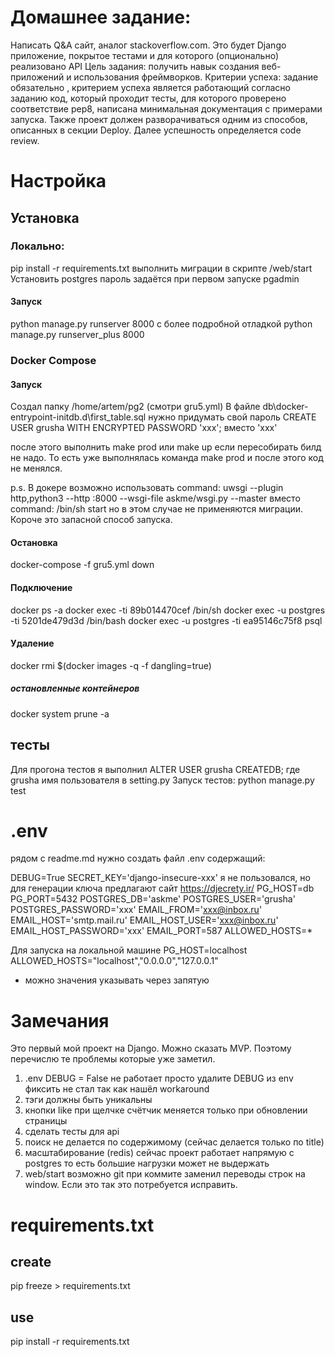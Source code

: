 # Домашнее задание:
Написать Q&A сайт, аналог stackoverflow.com. Это будет Django приложение, 
покрытое тестами и для которого (опционально) реализовано API
Цель задания: получить навык создания веб-приложений и использования фреймворков.
Критерии успеха: задание
обязательно
, критерием успеха является работающий согласно заданию код, который 
проходит тесты, для которого проверено соответствие pep8, написана 
минимальная документация с примерами запуска.
Также проект должен разворачиваться одним из способов, описанных в секции 
Deploy. Далее успешность определяется code review.

# Настройка
## Установка 
### Локально:
pip install -r requirements.txt
выполнить миграции в скрипте /web/start
Установить postgres
пароль задаётся при первом запуске pgadmin

#### Запуск
python manage.py runserver 8000
c более подробной отладкой
python manage.py runserver_plus 8000

### Docker Compose
#### Запуск
Создал папку /home/artem/pg2 (смотри gru5.yml)
В файле db\docker-entrypoint-initdb.d\first_table.sql
нужно придумать свой пароль 
CREATE USER grusha WITH ENCRYPTED PASSWORD 'xxx';
вместо 'xxx'

после этого выполнить 
make prod
или
make up
если пересобирать билд не надо. То есть уже выполнялась команда
make prod
и после этого код не менялся.

p.s.
В докере возможно использовать
command: uwsgi --plugin http,python3 --http :8000 --wsgi-file askme/wsgi.py --master
вместо 
command: /bin/sh start
но в этом случае не применяются миграции. Короче это запасной способ запуска.

#### Остановка
docker-compose -f gru5.yml down

#### Подключение
docker ps -a
docker exec -ti 89b014470cef /bin/sh
docker exec -u postgres -ti 5201de479d3d /bin/bash
docker exec -u postgres -ti ea95146c75f8 psql

#### Удаление
docker rmi $(docker images -q -f dangling=true)
##### остановленные контейнеров
docker system prune -a

## тесты
Для прогона тестов я выполнил
ALTER USER grusha CREATEDB;
где grusha имя пользователя в setting.py
Запуск тестов:
python manage.py test

# .env
рядом с readme.md нужно создать файл .env
содержащий:

DEBUG=True
SECRET_KEY='django-insecure-xxx'
я не пользовался, но для генерации ключа предлагают сайт https://djecrety.ir/
PG_HOST=db
PG_PORT=5432
POSTGRES_DB='askme'
POSTGRES_USER='grusha'
POSTGRES_PASSWORD='xxx'
EMAIL_FROM='xxx@inbox.ru'
EMAIL_HOST='smtp.mail.ru'
EMAIL_HOST_USER='xxx@inbox.ru'
EMAIL_HOST_PASSWORD='xxx'
EMAIL_PORT=587
ALLOWED_HOSTS=*

Для запуска на локальной машине
PG_HOST=localhost
ALLOWED_HOSTS="localhost","0.0.0.0","127.0.0.1"
- можно значения указывать через запятую

# Замечания
Это первый мой проект на Django. Можно сказать MVP.
Поэтому перечислю те проблемы которые уже заметил.
1. .env 
DEBUG = False не работает 
просто удалите DEBUG из env
фиксить не стал так как нашёл workaround
2. тэги должны быть уникальны 
3. кнопки like при щелчке счётчик меняется только при обновлении страницы
4. сделать тесты для api 
5. поиск не делается по содержимому (сейчас делается только по title)
6. масштабирование (redis) сейчас проект работает напрямую с postgres
то есть большие нагрузки может не выдержать
7. web/start возможно git при коммите заменил переводы строк на window. Если это так это потребуется исправить.


# requirements.txt
## create
pip freeze > requirements.txt
## use
pip install -r requirements.txt